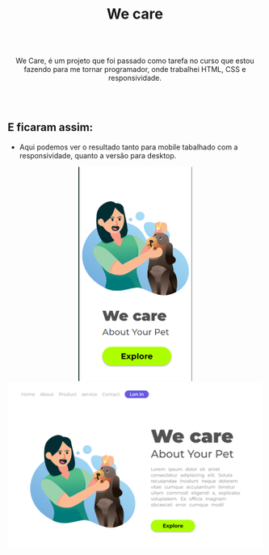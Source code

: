 <h1 align="center" > We care</h1>
<br>
<br>
<p align="center">We Care, é um projeto que foi passado como tarefa no curso que estou fazendo para me tornar programador, onde trabalhei HTML, CSS e responsividade.</p>
<br>
<br>
<h2>E ficaram assim: </h2>

 - Aqui podemos ver o resultado tanto para mobile tabalhado com a responsividade, quanto a versão para desktop.
 <p align="center">
 <img src="https://github.com/Lukas-swish/Projeto-We-Care/blob/main/img/we-care-mobile.png?raw=true" width="225"/> 


<img src="https://github.com/Lukas-swish/Projeto-We-Care/blob/main/img/We-cae-desktop.png?raw=true" width="650"/>
</p>
